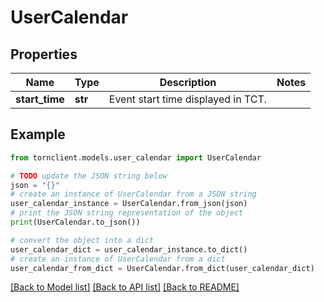# UserCalendar


## Properties

Name | Type | Description | Notes
------------ | ------------- | ------------- | -------------
**start_time** | **str** | Event start time displayed in TCT. | 

## Example

```python
from tornclient.models.user_calendar import UserCalendar

# TODO update the JSON string below
json = "{}"
# create an instance of UserCalendar from a JSON string
user_calendar_instance = UserCalendar.from_json(json)
# print the JSON string representation of the object
print(UserCalendar.to_json())

# convert the object into a dict
user_calendar_dict = user_calendar_instance.to_dict()
# create an instance of UserCalendar from a dict
user_calendar_from_dict = UserCalendar.from_dict(user_calendar_dict)
```
[[Back to Model list]](../README.md#documentation-for-models) [[Back to API list]](../README.md#documentation-for-api-endpoints) [[Back to README]](../README.md)


